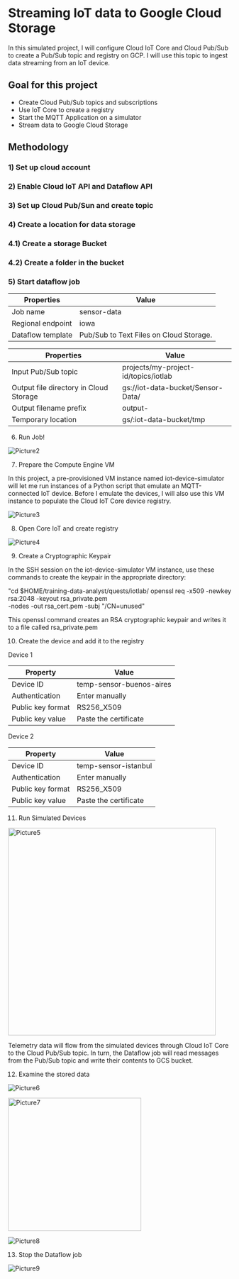 # Streaming IoT data to Google Cloud Storage

In this simulated project, I will configure Cloud IoT Core and Cloud Pub/Sub to create a Pub/Sub topic and registry on GCP. I will use this topic to ingest data streaming from an IoT device.

## Goal for this project
- Create Cloud Pub/Sub topics and subscriptions
- Use IoT Core to create a registry
- Start the MQTT Application on a simulator
- Stream data to Google Cloud Storage

## Methodology

### 1) Set up cloud account
### 2) Enable Cloud IoT API and Dataflow API
### 3) Set up Cloud Pub/Sun and create topic
### 4) Create a location for data storage
   ### 4.1) Create a storage Bucket
   ### 4.2) Create a folder in the bucket 
### 5) Start dataflow job

Properties        | Value                                   |
------------------|-----------------------------------------|
Job name          | sensor-data                             |
Regional endpoint | iowa                                    |
Dataflow template | Pub/Sub to Text Files on Cloud Storage. |


Properties                             | Value                                |
---------------------------------------|--------------------------------------|
Input Pub/Sub topic                    | projects/my-project-id/topics/iotlab |
Output file directory in Cloud Storage |  gs://iot-data-bucket/Sensor-Data/   |
Output filename prefix                 | output-                              |
Temporary location                     | gs/:iot-data-bucket/tmp              |

6) Run Job!

![Picture2](https://user-images.githubusercontent.com/61028063/148889903-73e9a68b-1003-4e7d-8cb3-c59eeed0c990.png)


7) Prepare the Compute Engine VM

In this project, a pre-provisioned VM instance named iot-device-simulator will let me run instances of a Python script that emulate an MQTT-connected IoT device. Before I emulate the devices, I will also use this VM instance to populate the Cloud IoT Core device registry.

![Picture3](https://user-images.githubusercontent.com/61028063/148890362-a2a67a48-242c-4f02-86de-3eb7f118bb3c.png)

8) Open Core IoT and create registry

![Picture4](https://user-images.githubusercontent.com/61028063/148890651-418d04cf-6d0d-47f3-91d2-9f65a4d87492.png)

9) Create a Cryptographic Keypair

In the SSH session on the iot-device-simulator VM instance, use these commands to create the keypair in the appropriate directory:

"cd $HOME/training-data-analyst/quests/iotlab/
openssl req -x509 -newkey rsa:2048 -keyout rsa_private.pem \
    -nodes -out rsa_cert.pem -subj "/CN=unused"

This openssl command creates an RSA cryptographic keypair and writes it to a file called rsa_private.pem

10) Create the device and add it to the registry

Device 1

Property	          | Value                      |
-------------------|----------------------------|
Device ID	       | temp-sensor-buenos-aires   |
Authentication	    | Enter manually             |
Public key format	 | RS256_X509                 |
Public key value	 | Paste the certificate      |

Device 2

Property	          | Value                      |
-------------------|----------------------------|
Device ID	       | temp-sensor-istanbul       |
Authentication	    | Enter manually             |
Public key format	 | RS256_X509                 |
Public key value	 | Paste the certificate      |

11) Run Simulated Devices

<img width="468" alt="Picture5" src="https://user-images.githubusercontent.com/61028063/148891382-d4001922-4a5c-4ac1-a3b4-7b57ca00ecd1.png">


Telemetry data will flow from the simulated devices through Cloud IoT Core to the Cloud Pub/Sub topic. In turn, the Dataflow job will read messages from the Pub/Sub topic and write their contents to GCS bucket.

12) Examine the stored data

![Picture6](https://user-images.githubusercontent.com/61028063/148891587-b02d2679-53dd-4cac-8b40-e05cff1dc122.png)

<img width="300" alt="Picture7" src="https://user-images.githubusercontent.com/61028063/148891600-18248034-0a96-4062-ad6a-ac4c66e5b96f.png">

![Picture8](https://user-images.githubusercontent.com/61028063/148891612-2fc077f9-ad97-4fbc-a401-a5ffa33dbd67.png)

13) Stop the Dataflow job

![Picture9](https://user-images.githubusercontent.com/61028063/148891704-a643a4ed-0db6-409f-b7bd-45aad673f027.png)


